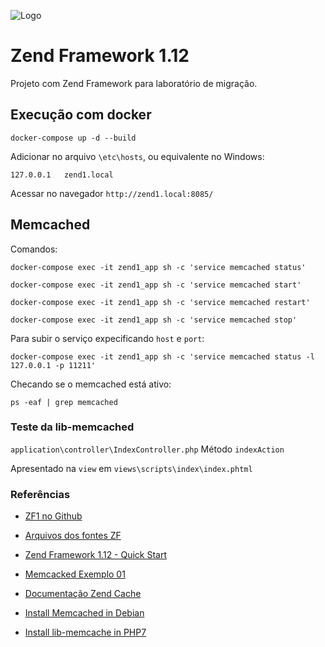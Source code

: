 ![Logo](http://framework.zend.com/images/logos/ZendFramework-logo.png)

# Zend Framework 1.12
Projeto com Zend Framework para laboratório de migração. 

## Execução com docker

```
docker-compose up -d --build
```

Adicionar no arquivo `\etc\hosts`, ou equivalente no Windows: 
```
127.0.0.1   zend1.local
```

Acessar no navegador `http://zend1.local:8085/`

## Memcached

Comandos: 

`docker-compose exec -it zend1_app sh -c 'service memcached status'`

`docker-compose exec -it zend1_app sh -c 'service memcached start'`

`docker-compose exec -it zend1_app sh -c 'service memcached restart'`

`docker-compose exec -it zend1_app sh -c 'service memcached stop'`

Para subir o serviço expecificando `host` e `port`:
```
docker-compose exec -it zend1_app sh -c 'service memcached status -l 127.0.0.1 -p 11211'
```

Checando se o memcached está ativo:
```
ps -eaf | grep memcached
```


### Teste da lib-memcached

`application\controller\IndexController.php`
Método `indexAction`

Apresentado na `view` em `views\scripts\index\index.phtml`


### Referências
* [ZF1 no Github](https://github.com/zendframework/zf1)
* [Arquivos dos fontes ZF](https://framework.zend.com/downloads/archives)
* [Zend Framework 1.12 - Quick Start](https://framework.zend.com/manual/1.12/en/learning.quickstart.create-project.html)

* [Memcacked Exemplo 01](https://hotexamples.com/examples/-/Zend_Cache_Backend_Memcached/-/php-zend_cache_backend_memcached-class-examples.html)
* [Documentação Zend Cache](https://framework.zend.com/manual/1.10/en/zend.cache.introduction.html)
* [Install Memcached in Debian](https://www.pontikis.net/blog/install-memcached-php-debian)
* [Install lib-memcache in PHP7](https://serverpilot.io/docs/how-to-install-the-php-memcache-extension/)
